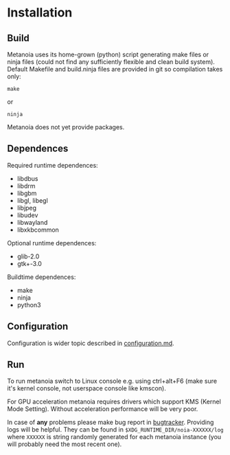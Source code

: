 Installation
============

Build
-----

Metanoia uses its home-grown (python) script generating make files or ninja
files (could not find any sufficiently flexible and clean build system). Default
Makefile and build.ninja files are provided in git so compilation takes only:

```
make
```

or

```
ninja
```

Metanoia does not yet provide packages.

Dependences
-----------

Required runtime dependences:

 * libdbus
 * libdrm
 * libgbm
 * libgl, libegl
 * libjpeg
 * libudev
 * libwayland
 * libxkbcommon

Optional runtime dependences:

 * glib-2.0
 * gtk+-3.0

Buildtime dependences:

 * make
 * ninja
 * python3

Configuration
-------------

Configuration is wider topic described in [configuration.md](./configuration.md).

Run
---

To run metanoia switch to Linux console e.g. using ctrl+alt+F6
(make sure it's kernel console, not userspace console like kmscon).

For GPU acceleration metanoia requires drivers which support KMS (Kernel Mode
Setting). Without acceleration performance will be very poor.

In case of **any** problems please make bug report in
[bugtracker](https://github.com/metacenter/metanoia/issues).
Providing logs will be helpful. They can be found in
`$XDG_RUNTIME_DIR/noia-XXXXXX/log` where `XXXXXX` is string randomly generated
for each metanoia instance (you will probably need the most recent one).


